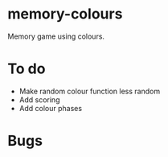 # memory-colours
Memory game using colours.

# To do
* Make random colour function less random
* Add scoring
* Add colour phases

# Bugs
